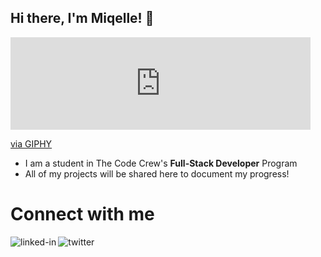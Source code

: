 ## Hi there, I'm Miqelle! 👋

<iframe src="https://giphy.com/embed/SsUZ62X6R9DcrxdSaL" width="480" height="148" frameBorder="0" class="giphy-embed" allowFullScreen></iframe><p><a href="https://giphy.com/gifs/tech-technology-spectra-SsUZ62X6R9DcrxdSaL">via GIPHY</a></p>

-   I am a student in The Code Crew's **Full-Stack Developer** Program
-   All of my projects will be shared here to document my progress!

# Connect with me

[<img align="left" alt="linked-in" src="https://img.shields.io/badge/linkedin-%230077B5.svg?&style=for-the-badge&logo=linkedin&logoColor=white" />](https://www.linkedin.com/in/miqelle)

[<img align="left" alt="twitter" src="https://img.shields.io/badge/twitter-%231DA1F2.svg?&style=for-the-badge&logo=twitter&logoColor=white" />](https://twitter.com/Coderm6)

